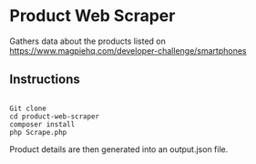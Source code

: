 # Product Web Scraper

Gathers data about the products listed on https://www.magpiehq.com/developer-challenge/smartphones

## Instructions
<pre><code>
Git clone
cd product-web-scraper
composer install
php Scrape.php
</code></pre>

Product details are then generated into an output.json file. 
